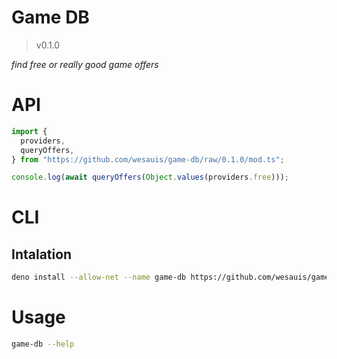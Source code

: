 # Game DB

>  v0.1.0

_find free or really good game offers_

# API

```typescript
import {
  providers,
  queryOffers,
} from "https://github.com/wesauis/game-db/raw/0.1.0/mod.ts";

console.log(await queryOffers(Object.values(providers.free)));
```

# CLI

## Intalation

```sh
deno install --allow-net --name game-db https://github.com/wesauis/game-db/raw/0.1.0/mod.ts
```

# Usage
```sh
game-db --help
```
